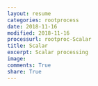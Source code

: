 ```yaml
---
layout: resume
categories: rootprocess
date: 2018-11-16
modified: 2018-11-16
processurl: rootproc-Scalar
title: Scalar
excerpt: Scalar processing
image: 
comments: True
share: True
---
```

